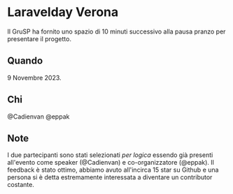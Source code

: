 # Laravelday Verona

Il GruSP ha fornito uno spazio di 10 minuti successivo alla pausa pranzo per presentare il progetto.

## Quando

9 Novembre 2023.

## Chi

@Cadienvan @eppak

## Note

I due partecipanti sono stati selezionati _per logica_ essendo già presenti all'evento come speaker (@Cadienvan) e co-organizzatore (@eppak).
Il feedback è stato ottimo, abbiamo avuto all'incirca 15 star su Github e una persona si è detta estremamente interessata a diventare un contributor costante.
